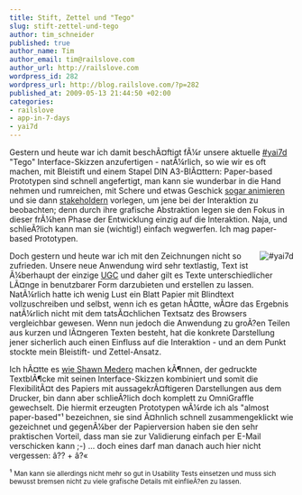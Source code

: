 ```yaml
--- 
title: Stift, Zettel und "Tego"
slug: stift-zettel-und-tego
author: tim_schneider
published: true
author_name: Tim
author_email: tim@railslove.com
author_url: http://railslove.com
wordpress_id: 282
wordpress_url: http://blog.railslove.com/?p=282
published_at: 2009-05-13 21:44:50 +02:00
categories: 
- railslove
- app-in-7-days
- yai7d
---
```

Gestern und heute war ich damit besch&Atilde;&curren;ftigt f&Atilde;&frac14;r unsere aktuelle <a href="http://railslove.com/your-app-in-7-days">#yai7d</a> "Tego" Interface-Skizzen anzufertigen - nat&Atilde;&frac14;rlich, so wie wir es oft machen, mit Bleistift und einem Stapel DIN A3-Bl&Atilde;&curren;ttern: Paper-based Prototypen sind schnell angefertigt, man kann sie wunderbar in die Hand nehmen und rumreichen, mit Schere und etwas Geschick <a href="http://www.nngroup.com/reports/prototyping/video_stills.html">sogar animieren</a> und sie dann <a href="http://en.wikipedia.org/wiki/Stakeholder_(corporate)">stakeholdern</a> vorlegen, um jene bei der Interaktion zu beobachten; denn durch ihre grafische Abstraktion legen sie den Fokus in dieser fr&Atilde;&frac14;hen Phase der Entwicklung einzig auf die Interaktion. Naja, und schlie&Atilde;?lich kann man sie (wichtig!) einfach wegwerfen. Ich mag paper-based Prototypen.

<img src="http://img.skitch.com/20090510-qwquhiyu1tmyp3nuqf1x76c4yk.png" alt="#yai7d" style="float:right"/> Doch gestern und heute war ich mit den Zeichnungen nicht so zufrieden. Unsere neue Anwendung wird sehr textlastig, Text ist &Atilde;&frac14;berhaupt der einzige <a href="http://en.wikipedia.org/wiki/User-generated_content">UGC</a> und daher gilt es Texte unterschiedlicher L&Atilde;&curren;nge in benutzbarer Form darzubieten und erstellen zu lassen. Nat&Atilde;&frac14;rlich hatte ich wenig Lust ein Blatt Papier mit Blindtext vollzuschreiben und selbst, wenn ich es getan h&Atilde;&curren;tte, w&Atilde;&curren;re das Ergebnis nat&Atilde;&frac14;rlich nicht mit dem tats&Atilde;&curren;chlichen Textsatz des Browsers vergleichbar gewesen. Wenn nun jedoch die Anwendung zu gro&Atilde;?en Teilen aus kurzen und l&Atilde;&curren;ngeren Texten besteht, hat die konkrete Darstellung jener sicherlich auch einen Einfluss auf die Interaktion - und an dem Punkt stockte mein Bleistift- und Zettel-Ansatz.

Ich h&Atilde;&curren;tte es <a href="http://www.alistapart.com/articles/paperprototyping/">wie Shawn Medero</a> machen k&Atilde;&para;nnen, der gedruckte Textbl&Atilde;&para;cke mit seinen Interface-Skizzen kombiniert und somit die Flexibilit&Atilde;&curren;t des Papiers mit aussagekr&Atilde;&curren;ftigeren Darstellungen aus dem Drucker, bin dann aber schlie&Atilde;?lich doch komplett zu OmniGraffle gewechselt. Die hiermit erzeugten Prototypen w&Atilde;&frac14;rde ich als "almost paper-based"&sup1; bezeichnen, sie sind &Atilde;&curren;hnlich schnell zusammengeklickt wie gezeichnet und gegen&Atilde;&frac14;ber der Papierversion haben sie den sehr praktischen Vorteil, dass man sie zur Validierung einfach per E-Mail verschicken kann ;-) ... doch eines darf man danach auch hier nicht vergessen: &acirc;?? + &acirc;?&laquo;

&sup1; <small>Man kann sie allerdings nicht mehr so gut in Usability Tests einsetzen und muss sich bewusst bremsen nicht zu viele grafische Details mit einflie&Atilde;?en zu lassen.</small>
